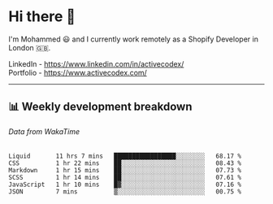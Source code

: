 # Hi there 👋

I'm Mohammed 😃 and I currently work remotely as a Shopify Developer in London 🇬🇧.

LinkedIn - https://www.linkedin.com/in/activecodex/
<br/>
Portfolio - https://www.activecodex.com/

---

## 📊 Weekly development breakdown
###### Data from WakaTime

<!--START_SECTION:waka-->

```text
Liquid       11 hrs 7 mins   █████████████████░░░░░░░░   68.17 %
CSS          1 hr 22 mins    ██░░░░░░░░░░░░░░░░░░░░░░░   08.43 %
Markdown     1 hr 15 mins    ██░░░░░░░░░░░░░░░░░░░░░░░   07.73 %
SCSS         1 hr 14 mins    ██░░░░░░░░░░░░░░░░░░░░░░░   07.61 %
JavaScript   1 hr 10 mins    █▓░░░░░░░░░░░░░░░░░░░░░░░   07.16 %
JSON         7 mins          ▒░░░░░░░░░░░░░░░░░░░░░░░░   00.75 %
```

<!--END_SECTION:waka-->
